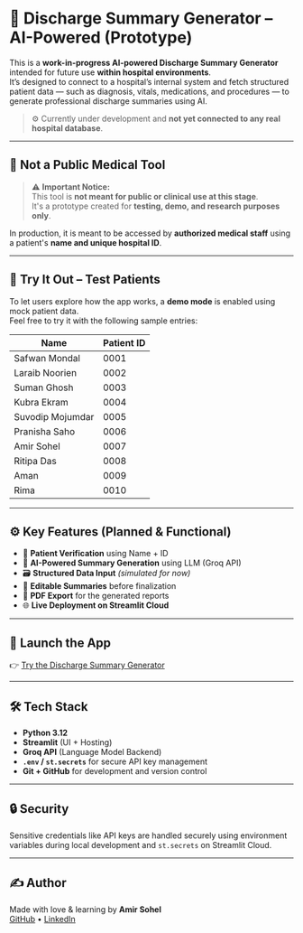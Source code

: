 # 🏥 Discharge Summary Generator – AI-Powered (Prototype)

This is a **work-in-progress AI-powered Discharge Summary Generator** intended for future use **within hospital environments**.  
It’s designed to connect to a hospital’s internal system and fetch structured patient data — such as diagnosis, vitals, medications, and procedures — to generate professional discharge summaries using AI.

> ⚙️ Currently under development and **not yet connected to any real hospital database**.

---

## 🚧 Not a Public Medical Tool

> ⚠️ **Important Notice:**  
> This tool is **not meant for public or clinical use at this stage**.  
> It's a prototype created for **testing, demo, and research purposes only**.

In production, it is meant to be accessed by **authorized medical staff** using a patient's **name and unique hospital ID**.

---

## 🧪 Try It Out – Test Patients

To let users explore how the app works, a **demo mode** is enabled using mock patient data.  
Feel free to try it with the following sample entries:

| Name               | Patient ID |
|--------------------|------------|
| Safwan Mondal      | 0001       |
| Laraib Noorien     | 0002       |
| Suman Ghosh        | 0003       |
| Kubra Ekram        | 0004       |
| Suvodip Mojumdar   | 0005       |
| Pranisha Saho      | 0006       |
| Amir Sohel         | 0007       |
| Ritipa Das         | 0008       |
| Aman               | 0009       |
| Rima               | 0010       |

---

## ⚙️ Key Features (Planned & Functional)

- 🔐 **Patient Verification** using Name + ID  
- 🤖 **AI-Powered Summary Generation** using LLM (Groq API)  
- 🗃️ **Structured Data Input** *(simulated for now)*  
- 📝 **Editable Summaries** before finalization  
- 📄 **PDF Export** for the generated reports  
- 🌐 **Live Deployment on Streamlit Cloud**

---

## 🚀 Launch the App

👉 [Try the Discharge Summary Generator](https://amir9117-discharge-summary-generator-app-efjwsy.streamlit.app/)

---

## 🛠️ Tech Stack

- **Python 3.12**
- **Streamlit** (UI + Hosting)
- **Groq API** (Language Model Backend)
- **`.env` / `st.secrets`** for secure API key management
- **Git + GitHub** for development and version control

---

## 🔒 Security

Sensitive credentials like API keys are handled securely using environment variables during local development and `st.secrets` on Streamlit Cloud.

---

## ✍️ Author

Made with love & learning by **Amir Sohel**  
[GitHub](https://github.com/amir9117) • [LinkedIn](https://www.linkedin.com/in/amirsohel1)
